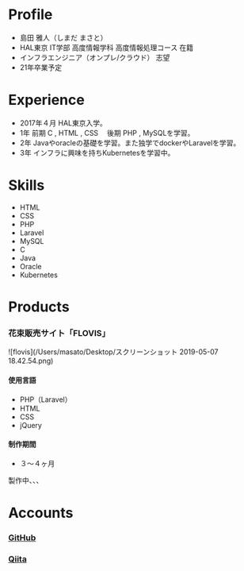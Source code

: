 # **Profile**

- 島田 雅人（しまだ まさと）
- HAL東京 IT学部 高度情報学科 高度情報処理コース 在籍
- インフラエンジニア（オンプレ/クラウド） 志望
- 21年卒業予定



# **Experience**

- 2017年４月 HAL東京入学。
- 1年 前期 C , HTML , CSS 　後期 PHP , MySQLを学習。
- 2年 Javaやoracleの基礎を学習。また独学でdockerやLaravelを学習。
- 3年 インフラに興味を持ちKubernetesを学習中。



# **Skills**

- HTML
- CSS
- PHP
- Laravel
- MySQL
- C
- Java
- Oracle
- Kubernetes



# **Products**

### 花束販売サイト「FLOVIS」

![flovis](/Users/masato/Desktop/スクリーンショット 2019-05-07 18.42.54.png)





#### 使用言語

- PHP（Laravel）
- HTML
- CSS
- jQuery



#### 制作期間

- ３〜４ヶ月









製作中、、、





# **Accounts**

### [GitHub](https://github.com/ponsima)

### [Qiita](https://qiita.com/ponchiki)

